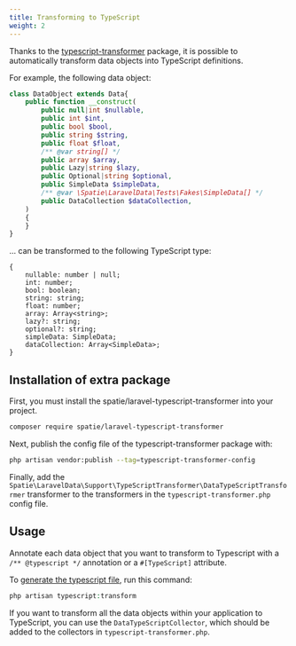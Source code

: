 ```yaml
---
title: Transforming to TypeScript
weight: 2
---
```


Thanks to the [typescript-transformer](https://spatie.be/docs/typescript-transformer) package, it is possible to automatically transform data objects into TypeScript definitions.


For example, the following data object:

```php
class DataObject extends Data{
    public function __construct(
        public null|int $nullable,
        public int $int,
        public bool $bool,
        public string $string,
        public float $float,
        /** @var string[] */
        public array $array,
        public Lazy|string $lazy,
        public Optional|string $optional,
        public SimpleData $simpleData,
        /** @var \Spatie\LaravelData\Tests\Fakes\SimpleData[] */
        public DataCollection $dataCollection,
    )
    {
    }
}
```

 ... can be transformed to the following TypeScript type:

```tsx
{
    nullable: number | null;
    int: number;
    bool: boolean;
    string: string;
    float: number;
    array: Array<string>;
    lazy?: string;
    optional?: string;
    simpleData: SimpleData;
    dataCollection: Array<SimpleData>;
}
```

## Installation of extra package

First, you must install the spatie/laravel-typescript-transformer into your project.

```bash
composer require spatie/laravel-typescript-transformer
```

Next, publish the config file of the typescript-transformer package with:


```bash
php artisan vendor:publish --tag=typescript-transformer-config
```

Finally, add the `Spatie\LaravelData\Support\TypeScriptTransformer\DataTypeScriptTransformer` transformer to the transformers in the `typescript-transformer.php` config file.

## Usage

Annotate each data object that you want to transform to Typescript with a `/** @typescript */` annotation or a `#[TypeScript]` attribute.

To [generate the typescript file](https://spatie.be/docs/typescript-transformer/v2/laravel/executing-the-transform-command), run this command:

```php
php artisan typescript:transform
```

If you want to transform all the data objects within your application to TypeScript, you can use the `DataTypeScriptCollector`, which should be added to the collectors in `typescript-transformer.php`.
